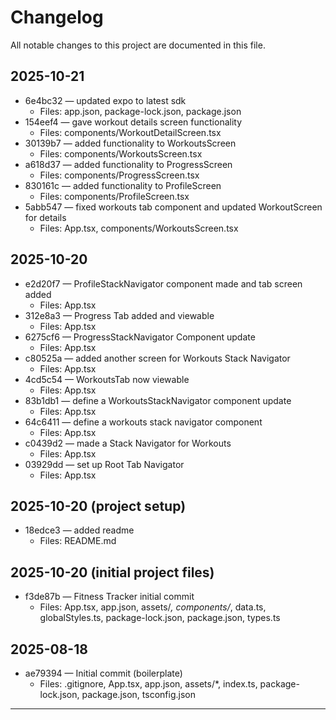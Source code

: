 # Changelog

All notable changes to this project are documented in this file.

## 2025-10-21
- 6e4bc32 — updated expo to latest sdk
  - Files: app.json, package-lock.json, package.json
- 154eef4 — gave workout details screen functionality
  - Files: components/WorkoutDetailScreen.tsx
- 30139b7 — added functionality to WorkoutsScreen
  - Files: components/WorkoutsScreen.tsx
- a618d37 — added functionality to ProgressScreen
  - Files: components/ProgressScreen.tsx
- 830161c — added functionality to ProfileScreen
  - Files: components/ProfileScreen.tsx
- 5abb547 — fixed workouts tab component and updated WorkoutScreen for details
  - Files: App.tsx, components/WorkoutsScreen.tsx

## 2025-10-20
- e2d20f7 — ProfileStackNavigator component made and tab screen added
  - Files: App.tsx
- 312e8a3 — Progress Tab added and viewable
  - Files: App.tsx
- 6275cf6 — ProgressStackNavigator Component update
  - Files: App.tsx
- c80525a — added another screen for Workouts Stack Navigator
  - Files: App.tsx
- 4cd5c54 — WorkoutsTab now viewable
  - Files: App.tsx
- 83b1db1 — define a WorkoutsStackNavigator component update
  - Files: App.tsx
- 64c6411 — define a workouts stack navigator component
  - Files: App.tsx
- c0439d2 — made a Stack Navigator for Workouts
  - Files: App.tsx
- 03929dd — set up Root Tab Navigator
  - Files: App.tsx

## 2025-10-20 (project setup)
- 18edce3 — added readme
  - Files: README.md

## 2025-10-20 (initial project files)
- f3de87b — Fitness Tracker initial commit
  - Files: App.tsx, app.json, assets/*, components/*, data.ts, globalStyles.ts, package-lock.json, package.json, types.ts

## 2025-08-18
- ae79394 — Initial commit (boilerplate)
  - Files: .gitignore, App.tsx, app.json, assets/*, index.ts, package-lock.json, package.json, tsconfig.json

---
